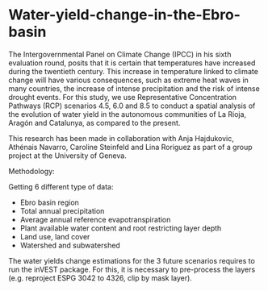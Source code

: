 # Water-yield-change-in-the-Ebro-basin
The Intergovernmental Panel on Climate Change (IPCC) in his sixth evaluation round, posits that it is certain that temperatures have increased during the twentieth century. This increase in temperature linked to climate change will have various consequences, such as extreme heat waves in many countries, the increase of intense precipitation and the risk of intense drought events. For this study, we use Representative Concentration Pathways (RCP) scenarios 4.5, 6.0 and 8.5 to conduct a spatial analysis of the evolution of water yield in the autonomous communities of La Rioja, Aragón and Catalunya, as compared to the present.

This research has been made in collaboration with Anja Hajdukovic, Athénais Navarro, Caroline Steinfeld and Lina Roriguez as part of a group project at the University of Geneva.

Methodology:

Getting 6 different type of data:
- Ebro basin region
- Total annual precipitation
- Average annual reference evapotranspiration
- Plant available water content and root restricting layer depth
- Land use, land cover
- Watershed and subwatershed

The water yields change estimations for the 3 future scenarios requires to run the inVEST package. For this, it is necessary to pre-process the layers (e.g. reproject ESPG 3042 to 4326, clip by mask layer).
